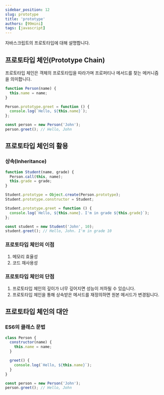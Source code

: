 ```yaml
---
sidebar_position: 12
slug: prototype
title: 'prototype'
authors: [99mini]
tags: [javascript]
---
```


자바스크립트의 프로토타입에 대해 설명합니다.

## 프로토타입 체인(Prototype Chain)

프로토타입 체인은 객체의 프로토타입을 따라가며 프로퍼티나 메서드를 찾는 메커니즘을 의미합니다.

```javascript title="prototype-chain.js"
function Person(name) {
  this.name = name;
}

Person.prototype.greet = function () {
  console.log(`Hello, ${this.name}`);
};

const person = new Person('John');
person.greet(); // Hello, John
```

## 프로토타입 체인의 활용

### 상속(Inheritance)

```javascript title="inheritance.js"
function Student(name, grade) {
  Person.call(this, name);
  this.grade = grade;
}

Student.prototype = Object.create(Person.prototype);
Student.prototype.constructor = Student;

Student.prototype.greet = function () {
  console.log(`Hello, ${this.name}. I'm in grade ${this.grade}`);
};

const student = new Student('John', 10);
student.greet(); // Hello, John. I'm in grade 10
```

### 프로토타입 체인의 이점

1. 메모리 효율성
2. 코드 재사용성

### 프로토타입 체인의 단점

1. 프로토타입 체인의 깊이가 너무 깊어지면 성능이 저하될 수 있습니다.
2. 프로토타입 체인을 통해 상속받은 메서드를 재정의하면 원본 메서드가 변경됩니다.

## 프로토타입 체인의 대안

### ES6의 클래스 문법

```javascript title="class.js"
class Person {
  constructor(name) {
    this.name = name;
  }

  greet() {
    console.log(`Hello, ${this.name}`);
  }
}

const person = new Person('John');
person.greet(); // Hello, John
```
